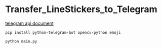 # Transfer_LineStickers_to_Telegram
[telegram api document](https://core.telegram.org/bots/api)
```
pip install python-telegram-bot opencv-python emoji
```
```
python main.py
```
